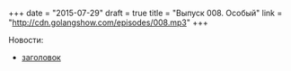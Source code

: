 +++
date = "2015-07-29"
draft = true
title = "Выпуск 008. Особый"
link = "http://cdn.golangshow.com/episodes/008.mp3"
+++

Новости:

* [заголовок](http://ссылка)
